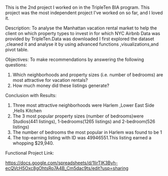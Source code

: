 This is the 2nd project I worked on in the TripleTen BIA program. This project was the most independent project I've worked on so far, and I loved it.


Description: To analyse the Manhattan vacation rental market to help the client on which property types to invest in for which NYC Airbnb Data was provided by TripleTen.Data was downloaded I first explored the dataset ,cleaned it and analyse it by using advanced functions ,visualizations,and pivot table.


Objectives: To make recommendations by answering the following questions:
1. Which neighborhoods and property sizes (i.e. number of bedrooms) are most attractive for vacation rentals?
2. How much money did these listings generate?

Conclusion with Results:
1. Three most attractive neighborhoods were Harlem ,Lower East Side ,Hells  Kitchen
2. The 3 most popular property sizes (number of bedrooms)were Studios(441 listings), 1-bedrooms(1265 listings)
   and 2-bedroom(526 listings)
3. The  number of bedrooms  the most popular in Harlem was found to be 1
4. The top-earning listing  with ID was 49946551.This listing earned a whopping $29,940.

Functional Project Link:





   







https://docs.google.com/spreadsheets/d/1IirTIK3Byh-ecQVcH5Oxc8gOhtsRo7A4B_Cm5dac9ts/edit?usp=sharing

